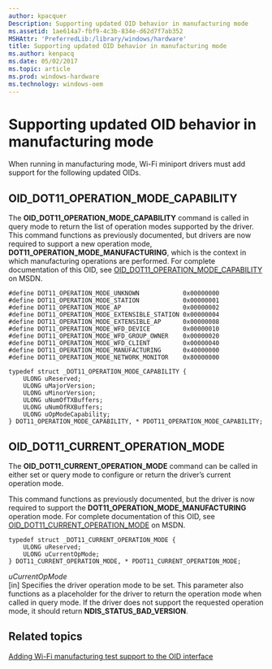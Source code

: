 ```yaml
---
author: kpacquer
Description: Supporting updated OID behavior in manufacturing mode
ms.assetid: 1ae614a7-fbf9-4c3b-834e-d62d7f7ab352
MSHAttr: 'PreferredLib:/library/windows/hardware'
title: Supporting updated OID behavior in manufacturing mode
ms.author: kenpacq
ms.date: 05/02/2017
ms.topic: article
ms.prod: windows-hardware
ms.technology: windows-oem
---
```


# Supporting updated OID behavior in manufacturing mode


When running in manufacturing mode, Wi-Fi miniport drivers must add support for the following updated OIDs.

## <span id="OID_DOT11_OPERATION_MODE_CAPABILITY"></span><span id="oid_dot11_operation_mode_capability"></span>OID\_DOT11\_OPERATION\_MODE\_CAPABILITY


The **OID\_DOT11\_OPERATION\_MODE\_CAPABILITY** command is called in query mode to return the list of operation modes supported by the driver. This command functions as previously documented, but drivers are now required to support a new operation mode, **DOT11\_OPERATION\_MODE\_MANUFACTURING**, which is the context in which manufacturing operations are performed. For complete documentation of this OID, see [OID\_DOT11\_OPERATION\_MODE\_CAPABILITY](http://msdn.microsoft.com/library/ff569396.aspx) on MSDN.

```
#define DOT11_OPERATION_MODE_UNKNOWN            0x00000000
#define DOT11_OPERATION_MODE_STATION            0x00000001
#define DOT11_OPERATION_MODE_AP                 0x00000002
#define DOT11_OPERATION_MODE_EXTENSIBLE_STATION 0x00000004
#define DOT11_OPERATION_MODE_EXTENSIBLE_AP      0x00000008
#define DOT11_OPERATION_MODE_WFD_DEVICE         0x00000010
#define DOT11_OPERATION_MODE_WFD_GROUP_OWNER    0x00000020
#define DOT11_OPERATION_MODE_WFD_CLIENT         0x00000040
#define DOT11_OPERATION_MODE_MANUFACTURING      0x40000000
#define DOT11_OPERATION_MODE_NETWORK_MONITOR    0x80000000

typedef struct _DOT11_OPERATION_MODE_CAPABILITY {
    ULONG uReserved;
    ULONG uMajorVersion;
    ULONG uMinorVersion;
    ULONG uNumOfTXBuffers;
    ULONG uNumOfRXBuffers;
    ULONG uOpModeCapability;
} DOT11_OPERATION_MODE_CAPABILITY, * PDOT11_OPERATION_MODE_CAPABILITY;
```

## <span id="OID_DOT11_CURRENT_OPERATION_MODE"></span><span id="oid_dot11_current_operation_mode"></span>OID\_DOT11\_CURRENT\_OPERATION\_MODE


The **OID\_DOT11\_CURRENT\_OPERATION\_MODE** command can be called in either set or query mode to configure or return the driver’s current operation mode.

This command functions as previously documented, but the driver is now required to support the **DOT11\_OPERATION\_MODE\_MANUFACTURING** operation mode. For complete documentation of this OID, see [OID\_DOT11\_CURRENT\_OPERATION\_MODE](https://msdn.microsoft.com/library/windows/hardware/ff569132) on MSDN.

```
typedef struct _DOT11_CURRENT_OPERATION_MODE {
    ULONG uReserved;
    ULONG uCurrentOpMode;
} DOT11_CURRENT_OPERATION_MODE, * PDOT11_CURRENT_OPERATION_MODE; 
```

<span id="uCurrentOpMode"></span><span id="ucurrentopmode"></span><span id="UCURRENTOPMODE"></span>*uCurrentOpMode*  
\[in\] Specifies the driver operation mode to be set. This parameter also functions as a placeholder for the driver to return the operation mode when called in query mode. If the driver does not support the requested operation mode, it should return **NDIS\_STATUS\_BAD\_VERSION**.

## <span id="related_topics"></span>Related topics


[Adding Wi-Fi manufacturing test support to the OID interface](adding-wi-fi-manufacturing-test-support-to-the-oid-interface.md)

 

 






